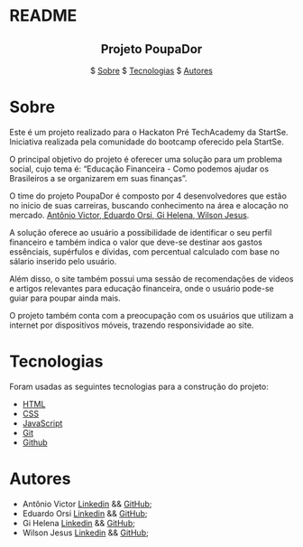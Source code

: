 # README

<h2 align = "center"> Projeto PoupaDor</h2>

<p align = "center"> $
    <a href = "#sobre">Sobre</a> $
    <a href = "#tecnologias">Tecnologias</a> $
    <a href = "#autores">Autores</a>

# Sobre

<p>Este é um projeto realizado para o Hackaton Pré TechAcademy da StartSe. Iniciativa realizada pela comunidade do bootcamp oferecido pela StartSe.</p>
<p>O principal objetivo do projeto é oferecer uma solução para um problema social, cujo tema é: “Educação Financeira - Como podemos ajudar os Brasileiros a se organizarem em suas finanças”.</p>
<p>O time do projeto PoupaDor é composto por 4 desenvolvedores que estão no inicio de suas carreiras, buscando conhecimento na área e alocação no mercado. <a href="#tecnologias">Antônio Victor</a>,<a href="#tecnologias"> Eduardo Orsi</a>,<a href="#tecnologias"> Gi Helena</a>,<a href="#tecnologias"> Wilson Jesus</a>.</p>
<p> A solução oferece ao usuário a possibilidade de identificar o seu perfil financeiro e também indica o valor que deve-se destinar aos gastos essênciais, supérfulos e dívidas, com percentual calculado com base no sálario inserido pelo usuário.</p>
<p>Além disso, o site também possui uma sessão de recomendações de videos e artigos relevantes para educação financeira, onde o usuário pode-se guiar para poupar ainda mais.</p>
<p>O projeto também conta com a preocupação com os usuários que utilizam a internet por dispositivos móveis, trazendo responsividade ao site.</p>

# Tecnologias

<p>Foram usadas as seguintes tecnologias para a construção do projeto:</p>

- [HTML](https://developer.mozilla.org/pt-BR/docs/Web/HTML)
- [CSS](https://developer.mozilla.org/pt-BR/docs/Web/CSS)
- [JavaScript](https://developer.mozilla.org/pt-BR/docs/Web/JavaScript)
- [Git](https://git-scm.com/)
- [Github](https://github.com/github)

# Autores

- Antônio Victor [Linkedin](https://www.linkedin.com/in/antonio-victor-oliveira-borges-4a2852228) && [GitHub](https://github.com/DevVictor19);
- Eduardo Orsi [Linkedin](https://www.linkedin.com/in/eduorsi/) && [GitHub](https://github.com/EduardoOrsi);
- Gi Helena [Linkedin]() && [GitHub](https://github.com/giohelena);
- Wilson Jesus [Linkedin](https://www.linkedin.com/in/walison-jesus-82aaba1b7/) && [GitHub](https://github.com/walisonjesus);
